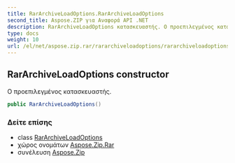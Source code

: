 ```yaml
---
title: RarArchiveLoadOptions.RarArchiveLoadOptions
second_title: Aspose.ZIP για Αναφορά API .NET
description: RarArchiveLoadOptions κατασκευαστής. Ο προεπιλεγμένος κατασκευαστής.
type: docs
weight: 10
url: /el/net/aspose.zip.rar/rararchiveloadoptions/rararchiveloadoptions/
---
```

## RarArchiveLoadOptions constructor

Ο προεπιλεγμένος κατασκευαστής.

```csharp
public RarArchiveLoadOptions()
```

### Δείτε επίσης

* class [RarArchiveLoadOptions](../)
* χώρος ονομάτων [Aspose.Zip.Rar](../../rararchiveloadoptions/)
* συνέλευση [Aspose.Zip](../../../)


